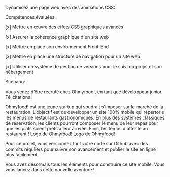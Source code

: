 Dynamisez une page web avec des animations CSS:

Compétences évaluées:

[x] Mettre en œuvre des effets CSS graphiques avancés

[x] Assurer la cohérence graphique d'un site web

[x] Mettre en place son environnement Front-End

[x] Mettre en place une structure de navigation pour un site web

[x] Utiliser un système de gestion de versions pour le suivi du projet et son hébergement

Scénario:

Vous venez d’être recruté chez Ohmyfood!, en tant que développeur junior. Félicitations !

Ohmyfood! est une jeune startup qui voudrait s'imposer sur le marché de la restauration. L'objectif est de développer un site 100% mobile qui répertorie les menus de restaurants gastronomiques. En plus des systèmes classiques de réservation, les clients pourront composer le menu de leur repas pour que les plats soient prêts à leur arrivée. Finis, les temps d'attente au restaurant !
Logo de Ohmyfood!
Logo de Ohmyfood!

Pour ce projet, vous versionnez tout votre code sur Github avec des commits réguliers pour suivre son avancement et publier le site en ligne plus facilement.

Vous avez désormais tous les éléments pour construire ce site mobile. Vous vous lancez dans cette nouvelle aventure !
